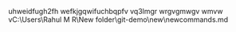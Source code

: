 uhweidfugh2fh
wefkjgqwifuchbqpfv
vq3lmgr wrgvgmwgv wmvw vC:\Users\Rahul M R\New folder\git-demo\new\newcommands.md